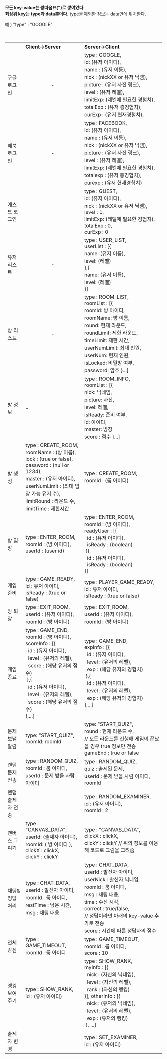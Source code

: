<b>모든 key-value는 쌍따옴표(")로 쌓여있다.</b><br>
<b>최상위 key는 type과 data뿐이다.</b> type을 제외한 정보는 data안에 위치한다.<br>

예 ) "type" : "GOOGLE"

<table>
    <tbody>
    <tr>
        <th></th>
        <th align=left>Client->Server</th>
        <th align=left>Server->Client</th>
    </tr>
    <tr>
        <td>구글 로그인</td>
        <td align="center">-</td>
        <td>
            type : GOOGLE,<br>
            id: (유저 아이디),<br>
            name : (유저 이름),<br>
            nick : (nickXX or 유저 닉넴),<br>
            picture : (유저 사진 링크),<br>
            level : (유저 레벨),<br>
            limitExp: (레벨에 필요한 경험치),<br>
            totalExp : (유저 총경험치),<br>
            curExp : (유저 현재경험치),<br>
        </td>
    </tr>
    <tr>
        <td>페북 로그인</td>
        <td align="center">-</td>
        <td>
            type : FACEBOOK,<br>
            id: (유저 아이디),<br>
            name : (유저 이름),<br>
            nick : (nickXX or 유저 닉넴),<br>
            picture : (유저 사진 링크),<br>
            level : (유저 레벨),<br>
            limitExp: (레벨에 필요한 경험치),<br>
            totalexp : (유저 총경험치),<br>
            curexp : (유저 현재경험치)<br>
        </td>
    </tr>
    <tr>
        <td>게스트 로그인</td>
        <td align="center">-</td>
        <td>
            type : GUEST,<br>
            id: (유저 아이디),<br>
            nick : (nickXX or 유저 닉넴),<br>
            level : 1,<br>
            limitExp: (레벨에 필요한 경험치),<br>
            totalExp : 0,<br>
            curExp : 0<br>
        </td>
    </tr>
    <tr>
        <td>유저 리스트</td>
        <td align="center">-</td>
        <td>
            type : USER_LIST,<br>
            userList : [{<br>
            name: (유저 이름),<br>
            level: (레벨)<br>
            },{<br>
            name: (유저 이름),<br>
            level: (레벨)<br>
            }]
        </td>
    </tr>
    <tr>
               
        <td>방 리스트</td>
               
        <td align="center">-</td>
        <td>
            type : ROOM_LIST,<br>
            roomList : [{<br>
            roomId: 방 아이디, <br>
            roomName: 방 이름, <br>
            round: 현재 라운드, <br>
            roundLimit: 제한 라운드, <br>
            timeLimit: 제한 시간, <br>
            userNumLimit: 최대 인원, <br>
            userNum: 현재 인원, <br>
            isLocked: 비밀방 여부, <br>
            password: 암호
            }...]
        </td>
    </tr>
    <tr>
               
        <td>방 정보</td>
               
        <td>-</td>
        <td>
            type : ROOM_INFO,<br>
            roomList : [{<br>
            nick: 닉네임, <br>
            picture: 사진, <br>
            level: 레벨, <br>
            isReady: 준비 여부, <br>
            id: 아이디, <br>
            master: 방장 <br>
	    score : 점수
            }...]
        </td>
    </tr>
    <tr>
    <td>방 생성</td>
    <td>
        type : CREATE_ROOM,<br>
        roomName : (방 이름),<br>
        lock : (true or false),<br>
        password : (null or 1234),<br>
        master : (유저 아이디), <br>
        userNumLimit : (최대 입장 가능 유저 수), <br>
        limitRound : 라운드 수,<br>
        limitTime : 제한시간
    </td>
    <td>
        type : CREATE_ROOM,<br>
        roomId : (룸 아이디)
    </td>
    </tr>
    <tr>
        <td>방 입장</td>
        <td> type : ENTER_ROOM,<br>
            roomId : (방 아이디),<br>
            userId : (user id)
        </td>
        <td>type : ENTER_ROOM,<br>
            roomId : (방 아이디),<br>
            readyUser : [{<br>
            &nbsp;&nbsp;id : (유저 아이디),<br>
            &nbsp;&nbsp;isReady : (boolean)
            <br>&nbsp;}{<br>
            &nbsp;&nbsp;id : (유저 아이디),<br>
            &nbsp;&nbsp;isReady : (boolean)
            <br>}]
        </td>
    </tr>
    <tr>
        <td> 게임 준비</td>
        <td> type : GAME_READY,<br>
            id : 유저 아이디,<br>
            isReady : (true or false)
        </td>
        <td> type : PLAYER_GAME_READY,<br>
            id : 유저 아이디,<br>
            isReady : (true or false)
        </td>
    </tr>
    <tr>
        <td>방 퇴장</td>
        <td> type : EXIT_ROOM,<br>
            userId : (유저 아이디),<br>
            roomId : (방 아이디)
        </td>
        <td> type : EXIT_ROOM,<br>
            userId : (유저 아이디),<br>
            roomId : (방 아이디)
        </td>
    </tr>
    <tr>
        <td>게임 종료</td>
        <td> type : GAME_END,<br>
            roomId : (방 아이디),<br>
            scoreInfo : [{<br>
            &nbsp;&nbsp;id : (유저 아이디),<br>
            &nbsp;&nbsp;level : (유저의 레벨),<br>
            &nbsp;&nbsp;score : (해당 유저의 점수)
            <br>&nbsp;},{<br>
            &nbsp;&nbsp;id : (유저 아이디),<br>
            &nbsp;&nbsp;level : (유저의 레벨),<br>
            &nbsp;&nbsp;score : (해당 유저의 점수)
            <br>},...]
        </td>
        <td> type : GAME_END,<br>
            expinfo : [{<br>
            &nbsp;&nbsp;id : (유저 아이디),<br>
            &nbsp;&nbsp;level : (유저의 레벨),<br>
            &nbsp;&nbsp;exp : (해당 유저의 경험치)
            <br>&nbsp;},{<br>
            &nbsp;&nbsp;id : (유저 아이디),<br>
            &nbsp;&nbsp;level : (유저의 레벨),<br>
            &nbsp;&nbsp;exp : (해당 유저의 경험치)
            <br>},...]
        </td>
    </tr>
        <tr>
        <td>문제 보냄 알람</td>
        <td>type: "START_QUIZ",<br>
            roomId: roomId
        </td>
        <td>type: "START_QUIZ",<br>
            round : 현재 라운드 수,<br>
            // 모든 라운드를 진행해 게임이 끝났을 경우 true 정보만 전송<br>
            gameEnd : true or false
        </td>
        </tr>
    <tr>
        <td>랜덤 문제 전송</td>
        <td> type : RANDOM_QUIZ,<br>
            roomId : 룸 아이디,<br>
            userId : 문제 받을 사람 아이디
        </td>
        <td> type : RANDOM_QUIZ,<br>
            quiz : 출제된 문제,<br>
            userId : 문제 받을 사람 아이디,
            roomId
        </td>
    </tr>
    <tr>
        <td>랜덤 출제자 전송</td>
        <td></td>
        <td>type : RANDOM_EXAMINER,<br>
            id : (유저 아이디),<br>
            roomId : 2
        </td>
    </tr>
    <tr>
        <td>캔버스 그리기</td>
        <td>
            type : "CANVAS_DATA",<br>
            userId: (출제자 아이디),<br>
            roomId: ( 방 아이디 ),<br>
            clickX : clickX,<br>
            clickY : clickY
        </td>
        <td>
            type : "CANVAS_DATA",<br>
            clickX : clickX,<br>
            clickY : clickY
            // 위의 정보를 이용해 코드로 그림을 그려줌
        </td>
    </tr>
    <tr>
        <td>채팅&정답처리</td>
        <td> type : CHAT_DATA,<br>
            userId : 발신자 아이디,<br>
            roomId : 룸 아이디,<br>
            restTime : 남은 시간,<br>
            msg : 채팅 내용
        </td>
        <td>
            type : CHAT_DATA,<br>
            userId : 발신자 아이디,<br>
            userNick : 발신자 닉네임,<br>
            roomId : 룸 아이디,<br>
            msg : 채팅 내용,<br>
            time : 수신 시각,<br>
            correct : true/false,<br>
            // 정답이라면 아래의 key-value 추가로 전송<br>
            score : 시간에 따른 정답자의 점수
        </td>
    </tr>
    <tr>
        <td>전체 감점</td>
        <td>
            type : GAME_TIMEOUT,<br>
            roomId : 룸 아이디
        </td>
        <td>
            type : GAME_TIMEOUT,<br>
            roomId : 룸 아이디,<br>
            score : 10
        </td>
    </tr>
    <tr>
        <td>랭킹 보여주기</td>
        <td> type : SHOW_RANK,<br>
            id : (유저 아이디)
        </td>
        <td> type : SHOW_RANK,<br>
            myInfo : [{<br>
            &nbsp;&nbsp;nick : (자신의 닉네임),<br>
            &nbsp;&nbsp;level : (자신의 레벨),<br>
            &nbsp;&nbsp;rank : (자신의 랭킹)
            <br>}], otherInfo : [{<br>
            &nbsp;&nbsp;nick : (유저의 닉네임),<br>
            &nbsp;&nbsp;level : (유저의 레벨),<br>
            &nbsp;&nbsp;exp : (유저의 랭킹)
            <br>&nbsp;}, ...]
        </td>
    </tr>
    <tr>
	<td>출제자 변경</td>
	<td></td>
	<td>
		type : SET_EXAMINER,<br>
		id : (유저 아이디)
	</td>

</tr>
    </tbody>
</table>
